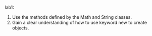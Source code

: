 lab1: 
  1. Use the methods defined by the Math and String classes.
  2. Gain a clear understanding of how to use keyword new to create objects.
